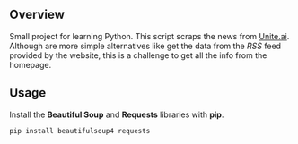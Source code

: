 ## Overview

Small project for learning Python. This script scraps the news from [Unite.ai](https://www.unite.ai/). Although are more simple alternatives like get the data from the _RSS_ feed provided by the website, this is a challenge to get all the info from the homepage.

## Usage

Install the **Beautiful Soup** and **Requests** libraries with **pip**.

```bash
pip install beautifulsoup4 requests
```
